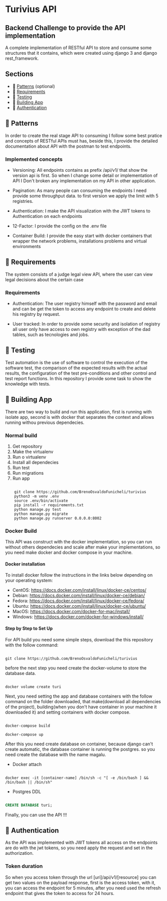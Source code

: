 # Turivius API

## Backend Challenge to provide the API implementation

A complete implementation of RESTful API to store and consume some structures that it contains, which were created using django 3 and django rest_framework.

## Sections

* :scroll: [Patterns](#scroll-patterns) (optional)
* :blue_book: [Requirements](#blue_book-requirements)
* :postbox: [Testing](#postbox-testing)
* :wrench: [Building App](#wrench-building-app)
* :key: [Authentication](#key-authentication)

## :scroll: Patterns

In order to create the real stage API to consuming I follow some best pratice and concepts of RESTful APIs must has, beside this, I provide the detailed documentation about API with the postman to test endpoints.

### Implemented concepts

* Versioning: All endpoints contains as prefix /api/v1/ that show the version api is first. So when I change some detail or implementation of API I Don't broken any implementation on my API in other application.

* Pagination: As many people can consuming the endpoints I need provide some throughput data. to first version we apply the limit with 5 registries.

* Authentication: I make the API visualization with the JWT tokens to Authentication on each endpoints

* 12-Factor: I provide the config on the .env file

* Container Build: I provide the easy start with docker containers that wrapper the network problems, installations problems and virtual environments

## :blue_book: Requirements

The system consists of a judge legal view API, where the user can view legal decisions about the certain case

### Requirements

* Authentication: The user registry himself with the password and email and can be get the token to access any endpoint to create and delete his registry by request.

* User tracked: In order to provide some security and isolation of registry all user only have access to own registry with exception of the dad tables, such as tecnologies and jobs.

## :postbox: Testing

Test automation is the use of software to control the execution of the software test, the comparison of the expected results with the actual results, the configuration of the test pre-conditions and other control and test report functions.
In this repository I provide some task to show the knowledge with tests.

## :wrench: Building App

There are two way to build and run this application, first is running with isolate app, second is with docker that separates the context and allows running withou previous dependecies.  

### Normal build

1. Get repository
2. Make the virtualenv
3. Run o virtualenv
4. Install all dependecies
5. Run test
6. Run migrations
7. Run app

```console

    git clone https://github.com/BrenoOsvaldoFunicheli/turivius
    python3 -m venv .env
    source .env/bin/activate
    pip install -r requirements.txt
    python manage.py test
    python manage.py migrate
    python manage.py runserver 0.0.0.0:8002

```

### Docker Build

This API was construct with the docker implementation, so you can run without others dependecies and scale after make your implementations, so you need make docker and docker compose in your machine.

#### Docker installation

To install docker follow the instructions in the links below depending on your operating system:

* CentOS: https://docs.docker.com/install/linux/docker-ce/centos/
* Debian: https://docs.docker.com/install/linux/docker-ce/debian/
* Fedora: https://docs.docker.com/install/linux/docker-ce/fedora/
* Ubuntu: https://docs.docker.com/install/linux/docker-ce/ubuntu/
* MacOS: https://docs.docker.com/docker-for-mac/install/
* Windows: https://docs.docker.com/docker-for-windows/install/

#### Step by Step to Set Up

For API build you need some simple steps, download the this repository with the follow command:

``` linux

git clone https://github.com/BrenoOsvaldoFunicheli/turivius

```

before the next step you need create the docker-volume to store the database data.

``` linux

docker volume create turi

```

Next, you need setting the app and database containers with the follow command on the folder downloaded, that make(download all dependencies of the project), building(when you don't have container in your machine it downloaded it) and setting containers with docker compose.

``` linux

docker-compose build

docker-compose up

```

After this you need create database on container, because django can't create automatic, the database container is running the postgres. so you need create the database with the name magalu.

* Docker attach

``` linux

docker exec -it [container-name] /bin/sh -c "[ -e /bin/bash ] && /bin/bash || /bin/sh"

```

* Postgres DDL

``` sql

CREATE DATABASE turi;

```

Finally, you can use the API !!!

## :key: Authentication

As the API was implemented with JWT tokens all access on the endpoints are do with the jwt tokens, so you need apply the request and set in the authorization.

### Token duration

So when you access token through the url [uri]/api/v1/[resource] you can get two values on the payload response, first is the access token, with it, you can access the endpoint for 5 minutes, after you need used the refresh endpoint that gives the token to access for 24 hours.  
